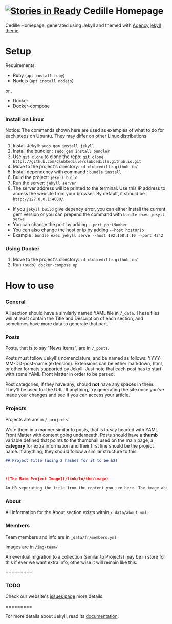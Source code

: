 [![Stories in Ready](https://badge.waffle.io/ClubCedille/clubcedille.github.io.png?label=ready&title=Ready)](https://waffle.io/ClubCedille/clubcedille.github.io)
Cedille Homepage
====================

Cedille Homepage, generated using Jekyll and themed with [Agency jekyll theme](https://github.com/y7kim/agency-jekyll-theme).

# Setup

Requirements:

  * Ruby (`apt install ruby`)
  * Nodejs (`apt install nodejs`)

or..

  * Docker
  * Docker-compose

### Install on Linux

Notice: The commands shown here are used as examples of what to do for each steps on Ubuntu. They may differ on other Linux distributions. 

1. Install Jekyll: `sudo gem install jekyll`
2. Install the bundler : `sudo gem install bundler`
3. Use `git clone` to clone the repo: `git clone https://github.com/ClubCedille/clubcedille.github.io.git`
4. Move to the project's directory: `cd clubcedille.github.io/`
5. Install dependency with command : `bundle install`
6. Build the project: `jekyll build`
5. Run the server: `jekyll server`
6. The server address will be printed to the terminal. Use this IP address to access the website from your browser. By default, it should be `http://127.0.0.1:4000/`. 

 - If you `jekyll build` give depency error, you can either install the current gem version or you can prepend the command with ` bundle exec jekyll serve `
 - You can change the port by adding `--port portNumber` 
 - You can also change the host or ip by adding `--host hostOrIp`
 - Example :  ` bundle exec jekyll serve --host 192.168.1.10 --port 4242 `

### Using Docker

1. Move to the project's directory: `cd clubcedille.github.io/`
2. Run  `(sudo) docker-compose up` 

# How to use

### General

All section should have a similarly named YAML file in `/_data`. These files will at least contain the Title and Description of each section, and sometimes have more data to generate that part.

### Posts

Posts, that is to say "News Items", are in `/_posts`.

Posts must follow Jekyll's nomenclature, and be named as follows: YYYY-MM-DD-post-name.(extension). Extensions can be either markdown, html, or other formats supported by Jekyll. Just note that each post has to start with some YAML Front Matter in order to be parsed.

Post categories, if they have any, should **not** have any spaces in them. They'll be used for the URL. If anything, try generating the site once you've made your changes and see if you can access your article.

### Projects 

Projects are are in `/_projects`

Write them in a manner similar to posts, that is to say headed with YAML Front Matter with content going underneath. Posts should have a **thumb** variable defined that points to the thumbnail used on the main page, a **category** for extra information and their first line should be the project name. If anything, they should follow a similar structure to this:

```markdown
## Project Title (using 2 hashes for it to be h2)

---

![The Main Project Image](/link/to/the/image)

An HR seperating the title from the content you see here. The image above should also be included.
```

### About

All information for the About section exists within `/_data/about.yml`.

### Members

Team members and info are in `_data/fr/members.yml`

Images are in `/img/team/`

An eventual migration to a collection (similar to Projects) may be in store for this if ever we want extra info, otherwise it will remain like this.

=========

### TODO

Check our website's [issues page](https://github.com/ClubCedille/clubcedille.github.io/issues) more details.

=========

For more details about Jekyll, read its [documentation](http://jekyllrb.com/).

